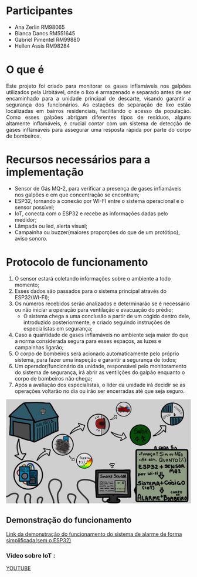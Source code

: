 # Participantes
- Ana Zerlin         RM98065
- Bianca Dancs       RM551645
- Gabriel Pimentel   RM99880
- Hellen Assis       RM98284

# O que é
<div align="justify">Este projeto foi criado para monitorar os gases inflamáveis nos galpões utilizados pela Urbitável, onde o lixo é armazenado e separado antes de ser encaminhado para a unidade principal de descarte, visando garantir a segurança dos funcionários. As estações de separação de lixo estão localizadas em bairros residenciais, facilitando o acesso da população. Como esses galpões abrigam diferentes tipos de resíduos, alguns altamente inflamáveis, é crucial contar com um sistema de detecção de gases inflamáveis para assegurar uma resposta rápida por parte do corpo de bombeiros.</div>

# Recursos necessários para a implementação
- Sensor de Gás MQ-2, para verificar a presença de gases inflamáveis nos galpões e em que concentração se encontram;
- ESP32, tornando a conexão por WI-FI entre o sistema operacional e o sensor possível;
- IoT, conecta com o ESP32 e recebe as informações dadas pelo medidor;
- Lâmpada ou led, alerta visual;
- Campainha ou buzzer(maiores proporções do que de um protótipo), aviso sonoro.

# Protocolo de funcionamento
1. O sensor estará coletando informações sobre o ambiente a todo momento;
2. Esses dados são passados para o sistema principal através do ESP32(WI-FI);
3. Os números recebidos serão analizados e determinarão se é necessário ou não iniciar a operação para ventilação e evacuação do prédio;
   -  O sistema chega a uma conclusão a partir de um cógido dentro dele, introduzido posteriormente, e criado seguindo instruções de especialistas em segurança;
4. Caso a quantidade de gases inflamáveis no ambiente seja maior do que a norma considerada segura para esses espaços, as luzes e campainhas ligarão;
5. O corpo de bombeiros será acionado automaticamente pelo próprio sistema, para fazer uma inspeção e garantir a segurança de todos;
6. Um operador/funcionário da unidade, responsável pelo monitoramento do sistema de segurança, irá abrir as ventilções do galpão enquanto o corpo de bombeiros não chega;
7. Após a avaliação dos especialistas, o líder da unidade irá decidir se as operações voltarão no dia ou irão ser encerradas até que seja seguro.

![Foto da demonstração de como o sistema funciona](Demonstra%C3%A7%C3%A3o.jpg)

## Demonstração do funcionamento
[Link da demonstração do funcionamento do sistema de alarme de forma simplificada(sem o ESP32)](https://www.tinkercad.com/things/9rcP97f9xNt)

### Vídeo sobre IoT :
[YOUTUBE](https://youtu.be/dfqplwQoEUk)
